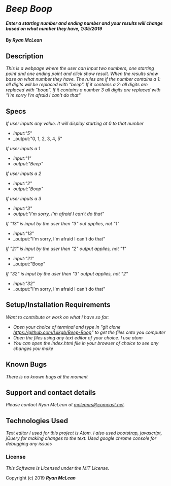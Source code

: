 # _Beep Boop_

#### _Enter a starting number and ending number and your results will change based on what number they have, 1/35/2019_

#### By _**Ryan McLean**_

## Description

_This is a webpage where the user can input two numbers, one starting point and one ending point and click show result. When the results show base on what number they have. The rules are if the number contains a 1: all digits will be replaced with "beep". If it contains a 2: all digits are replaced with "boop". If it contains a number 3 all digits are replaced with "I'm sorry I'm afraid I can't do that"_

## Specs
_If user inputs any value. It will display starting at 0 to that number_
* _input:"5"_
* _output:"0, 1, 2, 3, 4, 5"

_If user inputs a 1_
* _input:"1"_
* _output:"Beep"_

_If user inputs a 2_
* _input:"2"_
* _output:"Boop"_

_If user inputs a 3_
* _input:"3"_
* _output:"I'm sorry, I'm afraid I can't do that"_

_If "13" is input by the user then "3" out applies, not "1"_
* _input:"13"_
* _output:"I'm sorry, I'm afraid I can't do that"

_If "21" is input by the user then "2" output applies, not "1"_
* _input:"21"_
* _output:"Boop"

_If "32" is input by the user then "3" output applies, not "2"_
* _input:"32"_
* _output:"I'm sorry, I'm afraid I can't do that"

## Setup/Installation Requirements

_Want to contribute or work on what I have so far:_
* _Open your choice of terminal and type in "git clone https://github.com/Lilkgb/Beep-Boop" to get the files onto you computer_
* _Open the files using any text editor of your choice. I use atom_
* _You can open the index.html file in your browser of choice to see any changes you make_


## Known Bugs

_There is no known bugs at the moment_

## Support and contact details

_Please contact Ryan McLean at mcleanrs@comcast.net._

## Technologies Used

_Text editor I used for this project is Atom. I also used bootstrap, javascript, jQuery for making changes to the text. Used google chrome console for debugging any issues_

### License

*This Software is Licensed under the MIT License.*

Copyright (c) 2019 **_Ryan McLean_**
